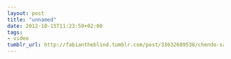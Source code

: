 ```yaml
---
layout: post
title: "unnamed"
date: 2012-10-15T11:23:59+02:00
tags:
- video
tumblr_url: http://fabiantheblind.tumblr.com/post/33632689538/chendo-saz-early-alpha-preview-of-shortcat-a
---
```

